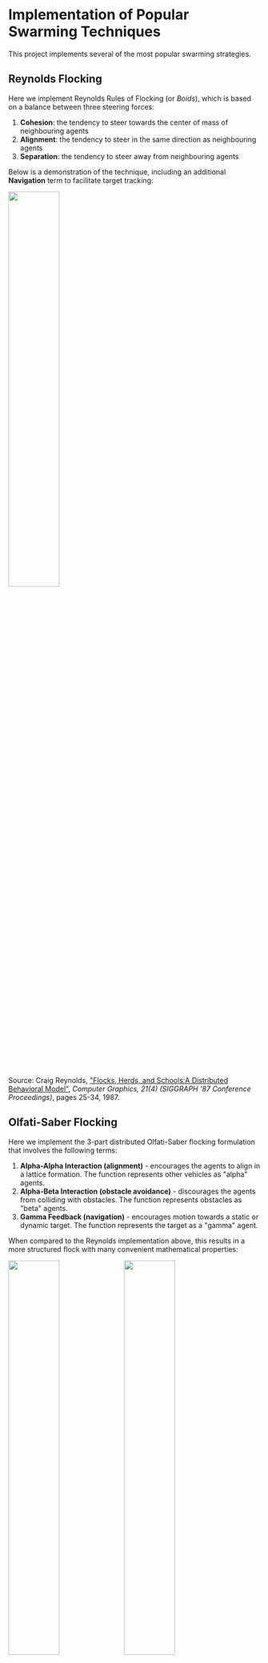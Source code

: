 # Implementation of Popular Swarming Techniques This project implements several of the most popular swarming strategies.## Reynolds FlockingHere we implement Reynolds Rules of Flocking (or *Boids*), which is based on a balance between three steering forces:1. **Cohesion**: the tendency to steer towards the center of mass of neighbouring agents2. **Alignment**: the tendency to steer in the same direction as neighbouring agents3. **Separation**: the tendency to steer away from neighbouring agents Below is a demonstration of the technique, including an additional **Navigation** term to facilitate target tracking:<p float="center">  <img src="https://github.com/tjards/swarming_sim/blob/master/Figs/animation_reynolds_01.gif" width="45%" /></p>Source: Craig Reynolds, ["Flocks, Herds, and Schools:A Distributed Behavioral Model"](https://www.red3d.com/cwr/papers/1987/boids.html), *Computer Graphics, 21(4) (SIGGRAPH '87 Conference Proceedings)*, pages 25-34, 1987.## Olfati-Saber FlockingHere we implement the 3-part distributed Olfati-Saber flocking formulation that involves the following terms:1. **Alpha-Alpha Interaction (alignment)** - encourages the agents to align in a lattice formation. The function represents other vehicles as "alpha" agents. 2. **Alpha-Beta Interaction (obstacle avoidance)** - discourages the agents from colliding with obstacles. The function represents obstacles as "beta" agents.3. **Gamma Feedback (navigation)** - encourages motion towards a static or dynamic target. The function represents the target as a "gamma" agent.When compared to the Reynolds implementation above, this results in a more structured flock with many convenient mathematical properties:<p float="center">    <img src="https://github.com/tjards/swarming_sim/blob/master/Figs/animation_worx3.gif" width="45%" />    <img src="https://github.com/tjards/swarming_sim/blob/master/Figs/animation_worx3.gif" width="45%" /></p>Source: Reza Olfati-Saber, ["Flocking for Multi-Agent Dynamic Systems: Algorithms and Theory"](https://ieeexplore.ieee.org/document/1605401), *IEEE Transactions on Automatic Control*, Vol. 51 (3), 2006.## Starling FlockingFor more natural behavior, we model of starlings as follow:<p float="center">  <img src="https://github.com/tjards/swarming_sim/blob/master/Figs/animation_starling.gif" width="45%" /></p>Source: H. Hildenbrandt, C. Carere, and C.K. Hemelrijk,["Self-organized aerial displays of thousands of starlings: a model"](https://academic.oup.com/beheco/article/21/6/1349/333856?login=false), *Behavioral Ecology*, Volume 21, Issue 6, pages 1349–1359, 2010.## EncirclementThis work is related to the following research in multi-agent robotics:Ahmed T. Hafez, Anthony J. Marasco, Sidney N. Givigi, Mohamad Iskandarani, Shahram Yousefi, and Camille Alain Rabbath, ["Solving Multi-UAV Dynamic Encirclement via Model Predictive Control"](https://ieeexplore.ieee.org/document/7066874), *IEEE Transactions on Control Systems Technology*, Vol. 23 (6), Nov 2015<p float="center">  <img src="https://github.com/tjards/swarming_sim/blob/master/Figs/animation_circle_01.gif" width="45%" /></p>## Dynamic Lemniscateto be added<p float="center">    <img src="https://github.com/tjards/swarming_sim/blob/master/Figs/animation_lemni_01.gif" width="45%" /></p># CitingThe code is opensource but, if you reference this work in your own reserach, please cite me. I have provided an example bibtex citation below:`@techreport{Jardine-2022,  title={Swarming Simulator},  author={Jardine, P.T.},  year={2022},  institution={Royal Military College of Canada, Kingston, Ontario},  type={Technical Report},}`Alternatively, you can cite any of my related papers, which are listed in [Google Scholar](https://scholar.google.com/citations?hl=en&user=RGlv4ZUAAAAJ&view_op=list_works&sortby=pubdate).# Some plots 